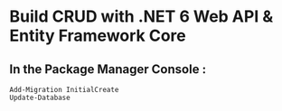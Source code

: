 # Build CRUD with .NET 6 Web API & Entity Framework Core

## In the Package Manager Console :
```
Add-Migration InitialCreate
Update-Database
```